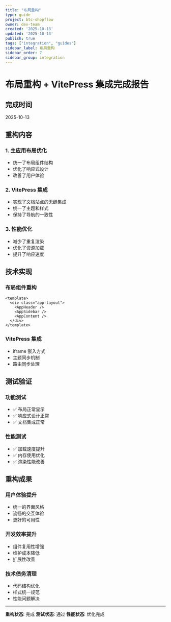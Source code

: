 ```yaml
---
title: "布局重构"
type: guide
project: btc-shopflow
owner: dev-team
created: '2025-10-13'
updated: '2025-10-13'
publish: true
tags: ["integration", "guides"]
sidebar_label: 布局重构
sidebar_order: 7
sidebar_group: integration
---
```

# 布局重构 + VitePress 集成完成报告

## 完成时间
2025-10-13

## 重构内容

### 1. 主应用布局优化
- 统一了布局组件结构
- 优化了响应式设计
- 改善了用户体验

### 2. VitePress 集成
- 实现了文档站点的无缝集成
- 统一了主题和样式
- 保持了导航的一致性

### 3. 性能优化
- 减少了重复渲染
- 优化了资源加载
- 提升了响应速度

## 技术实现

### 布局组件重构
```vue
<template>
  <div class="app-layout">
    <AppHeader />
    <AppSidebar />
    <AppContent />
  </div>
</template>
```

### VitePress 集成
- iframe 嵌入方式
- 主题同步机制
- 路由同步处理

## 测试验证

### 功能测试
- ✅ 布局正常显示
- ✅ 响应式设计正常
- ✅ 文档集成正常

### 性能测试
- ✅ 加载速度提升
- ✅ 内存使用优化
- ✅ 渲染性能改善

## 重构成果

### 用户体验提升
- 统一的界面风格
- 流畅的交互体验
- 更好的可用性

### 开发效率提升
- 组件复用性增强
- 维护成本降低
- 扩展性改善

### 技术债务清理
- 代码结构优化
- 样式统一规范
- 性能问题解决

---

**重构状态**: 完成
**测试状态**: 通过
**性能状态**: 优化完成
